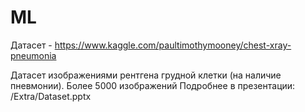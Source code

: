 # ML

Датасет - https://www.kaggle.com/paultimothymooney/chest-xray-pneumonia

Датасет изображениями рентгена грудной клетки (на наличие пневмонии). Более 5000 изображений
Подробнее в презентации: /Extra/Dataset.pptx


